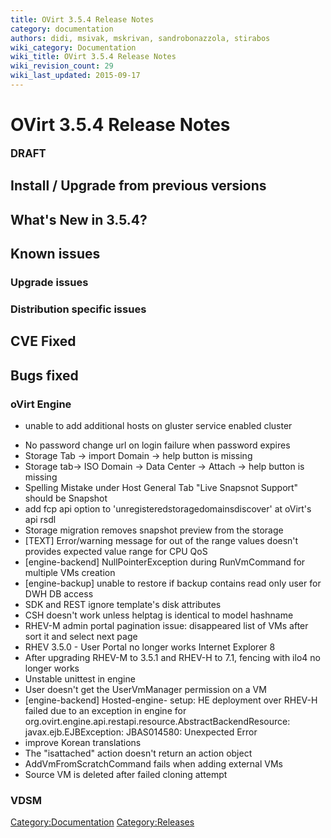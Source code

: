 ```yaml
---
title: OVirt 3.5.4 Release Notes
category: documentation
authors: didi, msivak, mskrivan, sandrobonazzola, stirabos
wiki_category: Documentation
wiki_title: OVirt 3.5.4 Release Notes
wiki_revision_count: 29
wiki_last_updated: 2015-09-17
---
```


# OVirt 3.5.4 Release Notes

<big>**DRAFT**</big>

## Install / Upgrade from previous versions

## What's New in 3.5.4?

## Known issues

### Upgrade issues

### Distribution specific issues

## CVE Fixed

## Bugs fixed

### oVirt Engine

* unable to add additional hosts on gluster service enabled cluster
 - No password change url on login failure when password expires
 - Storage Tab -> import Domain -> help button is missing
 - Storage tab-> ISO Domain -> Data Center -> Attach -> help button is missing
 - Spelling Mistake under Host General Tab "Live Snapsnot Support" should be Snapshot
 - add fcp api option to 'unregisteredstoragedomainsdiscover' at oVirt's api rsdl
 - Storage migration removes snapshot preview from the storage
 - [TEXT] Error/warning message for out of the range values doesn't provides expected value range for CPU QoS
 - [engine-backend] NullPointerException during RunVmCommand for multiple VMs creation
 - [engine-backup] unable to restore if backup contains read only user for DWH DB access
 - SDK and REST ignore template's disk attributes
 - CSH doesn't work unless helptag is identical to model hashname
 - RHEV-M admin portal pagination issue: disappeared list of VMs after sort it and select next page
 - RHEV 3.5.0 - User Portal no longer works Internet Explorer 8
 - After upgrading RHEV-M to 3.5.1 and RHEV-H to 7.1, fencing with ilo4 no longer works
 - Unstable unittest in engine
 - User doesn't get the UserVmManager permission on a VM
 - [engine-backend] Hosted-engine- setup: HE deployment over RHEV-H failed due to an exception in engine for org.ovirt.engine.api.restapi.resource.AbstractBackendResource: javax.ejb.EJBException: JBAS014580: Unexpected Error
 - improve Korean translations
 - The "isattached" action doesn't return an action object
 - AddVmFromScratchCommand fails when adding external VMs
 - Source VM is deleted after failed cloning attempt

### VDSM

<Category:Documentation> <Category:Releases>

